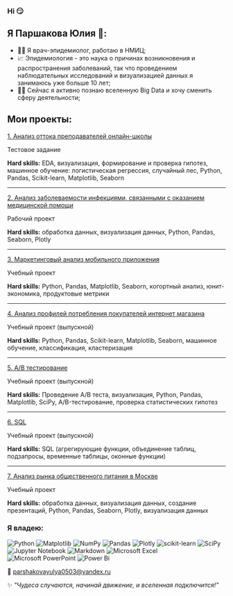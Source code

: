 ### Hi &#128527;

## Я Паршакова Юлия &#128162;:

* &#128105;&#8205;&#9877;&#65039; Я врач-эпидемиолог, работаю в НМИЦ; 
* &#128200; Эпидемиология - это наука о причинах возникновения и распространения заболеваний, так что проведением наблюдательных исследований и визуализацией данных я занимаюсь уже больше 10 лет; 
* &#128105;&#8205;&#128640; Сейчас я активно познаю вселенную Big Data и хочу сменить сферу деятельности;

## Мои проекты:



[1. Анализ оттока преподавателей онлайн-школы](https://github.com/Parshakova-Yulya/Churn-forecasting) 


Тестовое задание


**Hard skills:** EDA, визуализация, формирование и проверка гипотез, машинное обучение: логистическая регрессия, случайный лес, Python, Pandas, Scikit-learn, Matplotlib, Seaborn


___________________________________________________________________________________________


[2. Анализ заболеваемости инфекциями, связанными с оказанием медицинской помощи](https://github.com/Parshakova-Yulya/Monitoring-healthcare-associated-infections) 


Рабочий проект


**Hard skills:** обработка данных, визуализация данных, Python, Pandas, Seaborn, Plotly


___________________________________________________________________________________________


[3. Маркетинговый анализ мобильного приложения](https://github.com/Parshakova-Yulya/Mobile-app-marketing-research) 


Учебный проект


**Hard skills:** Python, Pandas, Matplotlib, Seaborn, когортный анализ, юнит-экономика, продуктовые метрики


___________________________________________________________________________________________


[4. Анализ профилей потребления покупателей интернет магазина](https://github.com/Parshakova-Yulya/E-commerce_consumer_profile) 


Учебный проект (выпускной)


**Hard skills:** Python, Pandas, Scikit-learn, Matplotlib, Seaborn, машинное обучение, классификация, кластеризация


___________________________________________________________________________________________


[5. A/B тестирование](https://github.com/Parshakova-Yulya/A-B_TEST) 


Учебный проект (выпускной)


**Hard skills:** Проведение А/B теста, визуализация, Python, Pandas, Matplotlib, SciPy, A/B-тестирование, проверка статистических гипотез


___________________________________________________________________________________________


[6. SQL](https://github.com/Parshakova-Yulya/SQL) 


Учебный проект (выпускной)


**Hard skills:** SQL (агрегирующие функции, объединение таблиц, подзапросы, временные таблицы, оконные функции)


___________________________________________________________________________________________
[7. Анализ рынка общественного питания в Москве](https://github.com/Parshakova-Yulya/Analysis-of-the-catering-) 


Учебный проект 


**Hard skills:** обработка данных, визуализация данных, создание презентаций, Python, Pandas, Seaborn, Plotly, визуализация данных


### Я владею: 

![Python](https://img.shields.io/badge/python-3670A0?style=for-the-badge&logo=python&logoColor=ffdd54) ![Matplotlib](https://img.shields.io/badge/Matplotlib-%23#ffffff.svg?style=for-the-badge&logo=Matplotlib&logoColor=white) ![NumPy](https://img.shields.io/badge/numpy-%23013243.svg?style=for-the-badge&logo=numpy&logoColor=white) ![Pandas](https://img.shields.io/badge/pandas-%23150458.svg?style=for-the-badge&logo=pandas&logoColor=white) ![Plotly](https://img.shields.io/badge/Plotly-%233F4F75.svg?style=for-the-badge&logo=plotly&logoColor=white) ![scikit-learn](https://img.shields.io/badge/scikit--learn-%23F7931E.svg?style=for-the-badge&logo=scikit-learn&logoColor=white) ![SciPy](https://img.shields.io/badge/SciPy-%230C55A5.svg?style=for-the-badge&logo=scipy&logoColor=%white) ![Jupyter Notebook](https://img.shields.io/badge/jupyter-%23FA0F00.svg?style=for-the-badge&logo=jupyter&logoColor=white)
![Markdown](https://img.shields.io/badge/markdown-%23000000.svg?style=for-the-badge&logo=markdown&logoColor=white) ![Microsoft Excel](https://img.shields.io/badge/Microsoft_Excel-217346?style=for-the-badge&logo=microsoft-excel&logoColor=white) ![Microsoft PowerPoint](https://img.shields.io/badge/Microsoft_PowerPoint-B7472A?style=for-the-badge&logo=microsoft-powerpoint&logoColor=white) ![Power Bi](https://img.shields.io/badge/power_bi-F2C811?style=for-the-badge&logo=powerbi&logoColor=black)


&#128231; parshakovayulya0503@yandex.ru 


&#10024; *"Чудеса случаются, начинай движение, и вселенная подключится!"*

